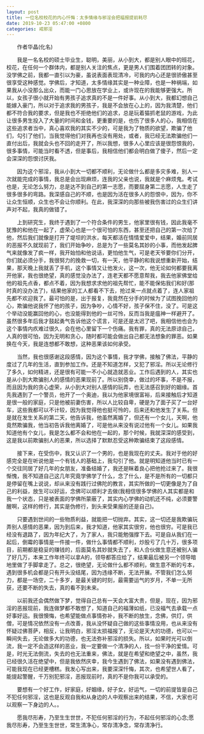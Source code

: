 ```yaml
---
layout: post
title: 一位名校校花的内心忏悔：太多情缘与邪淫会把福报提前耗尽
date: 2019-10-23 05:47:00 +0800
categories: 戒邪淫
---
```


　　作者华晶(化名)
　　我是一名名校的硕士毕业生，聪明，美丽，从小到大，都是别人眼中的班花，校花，在任何一个群体内，都是别人关注的焦点，更是男人们围着团团转的对象。没学佛之前，我都一直引以为豪，虽说表面表现清冷，可我的内心还是很骄傲甚至很享受这种感觉。学佛后，才知道，太多情缘其实是一种业障，也是一种祸端，如果我从小没那么出众，而能一门心思放在学业上，或许现在的我能够更强大。所以，女孩子很小就开始有男孩子追求真的不是一件好事。从小到大，我都幻想自己能嫁入豪门，所以对于追求我的男孩子，我是不会放在心上的，因为我清楚，他们都不符合我的要求，但是我也不拒绝他们的追求，总是玩着猫抓老鼠的游戏，为此让很多男生投入了大量的时间和金钱，更重要的是，也伤了很多人的心，我相信在这些追求者当中，真心喜欢我的其实不少的，可是我为了物质的欲望，欺骗了他们，勾引了他们，当我觉得他们对我再也没有用处，或者，我已经无法欺骗他们一直付出后，我就会头也不回的走开了，所以我想，很多人心里应该是很怨恨我的，很多事情，可能当时看不透，但是事后，我相信他们都会明白做了傻子，然后一定会深深的怨恨讨厌我。
　　因为这个邪淫，我从小到大一切都不顺利，无论做什么都是多灾多难，别人一次就能完成的事情，我总是会出现麻烦，连我的父亲也说，我就是个麻烦鬼。考试也是，无论怎么努力，总是达不到自己的第一志愿，而要屈身第二志愿，人生走了很多很多的弯路。我深感自己的不顺，也是因为活在很多人的怨恨中，因为，你不让众生恒顺，众生也不会让你顺利。在此，我深深的向那些被我伤害过的众生们讲声对不起，我真的做错了。
　　上到研究生，我终于遇到了一个符合条件的男生，他家里很有钱，因此我毫不犹豫的和他在一起了，虚荣心也是一个很可怕的东西，甚至还把自己的第一次给了他，然后我们就像是打开了堤坝的洪水，每天都活在情情爱爱中，结果，婚前同居的恶报不久就现前了，我们开始争吵，总是为了一些莫名其妙的小事，而他发起脾气来就像发了疯一样，我开始怕和他说话，更怕他生气，可是老天爷要你们分开，你们就必须分手，我很努力的挽救一切，有一天，他平静的和我说想重新开始，结果，那天晚上我就丢了手机，这个事情又让他发火，这一次，他无论如何都要我离开他家，我也很绝望，真的感觉没办法了，连老天都不愿意帮我，我去他家佛堂给他的祖先点香，都点不着，因为我想求求他的祖先帮忙，能不能保佑我们和好(那时真的没办法了)，结果他家的工人都看不下去，抢过来一点就点着了，连人家祖先都不欢迎我了。最可怕的是，出于报复，我竟然在分手的时候为了试图挽回他的心，欺骗他说我怀了他的孩子，因为争吵，心情不好，孩子保不住，没了。可是这个举动没能赢回他的心，也没能得到他的一丝可怜，反而当我是瘟神一样避开了。虽然很多年后我才鼓起勇气告诉他这个谎言，可是还是太迟了吧，我相信他也会为这个事情内疚难过很久，会在他心里留下一个伤痛。我有罪，真的无法原谅自己，人真的很可怕，因为无明和贪心，随时都可能会做出自己都无法想象的罪恶。如果换在今天，我是连想都不敢想，这种恶果该如何承受。
　　当然，我也很感谢这段感情，因为这个事情，我才学佛，接触了佛法，平静的度过了几年的生活，直到参加工作。还是不知道怎样，又犯了邪淫。所以无论修行了多久，如何精进，还是很有可能一不小心就造就恶业。工作后遇到的人，其实也是从小到大欺骗别人的感情的恶果现前了。所以别侥幸，做过的坏事，不是不报，而且因为我的贪心虚荣，从小到大对别人感情的玩弄，也无法感召到好的姻缘。首先我遇到了一个警员，他开了一个奥迪，我以为他家境很富裕，后来接触后才知道是很一般的家庭，只是他被前妻伤害，所以人比较自卑，硬是为了面子买了一台好车，这些我都可以不计较，因为我觉得他也挺可怜的，后来还和他发生了关系。但是就在发生关系的第二天，他告诉我，他虽然离婚了，但还有一个女儿，天啊，他竟然欺骗我，他当初告诉我他离婚了，可是他从来没有说过他有一个女儿。如果我知道他有个女儿，我是怎么都不会和他在一起的，那个时候，我就深深的感受到，这是我以前欺骗别人的恶果，所以选择了默默忍受这种欺骗结束了这段感情。
　　接下来，在受伤中，我又认识了一个男的，也是我现在的丈夫。我对于他的好感完全是在听说他是一个有钱人的基础上，我勾引了他。就是明知道他当时已有一个交往同居了好几年的女朋友，准备结婚了，我还是眯着良心把他抢过来了。我很惭愧，我不知道自己这几年究竟学佛学了什么，念了什么，是不是所有的一切都只是停留在嘴上说说，却从来没有践行过佛陀的教言，其实所做的一切更像是为了自己的利益，放生可以好运，念佛可以顺利才去做(我相信很多学佛的人其实都是和我一个状态，只是被表面的学佛所蒙蔽了，其实内心学佛的动机还不纯，必须要警醒啊，这样的修行，其实是伪修行，到头来受果报的还是自己)。
　　只要遇到世间的一些物质利益，就能把一切抛弃。其实，这一切还是我欺骗玩弄别人感情的恶果，因为到后来，我才知道，他家其实很穷，他也很穷。可是我已经没有退路了，因为年纪大了，为了家人，我只能勉强撑下去。可是自从我们在一起后，倒霉的事情是一件接一件，做什么事情都不顺利，炒股亏了几十万，很多项目，前期都是稳妥的赚钱的，后面莫名其妙就失去了，和人合伙做生意还被别人骗了好几万，本来工作年终可以拿A的，领导都答应给了，结果最后被另一个领导暗地里做了手脚拿走了。总之，很绝望，无论做什么都不顺利，做生意不断的亏本，遇到很多机会都是只有开头没结尾，因为违缘不断，无法开展。不管我们怎么努力，都是一场空，二十多岁，是最关键的时刻，最需要运气的岁月，不单一无所获，还要不断的失去，真的看不到未来。
　　以前我还会偶然做下梦，觉得自己总有一天会大富大贵，但是，现在，因为邪淫的恶报现前，我连做梦都不敢想了，知道自己的福薄如纸，已没福气去承载一点好事好运。我很懊悔，也希望能做点事情弥补，我不断的放生，念佛，供灯，供僧，可是情况依然没有一点改善，我从没怀疑自己做的这些事情没用，也从来没有怀疑过佛菩萨，相反，让我明白，邪淫太损福报了，无论是天大的功德，也可以一瞬间失去，无论做多大的功德，也无法弥补邪淫的损失。所以，如果时光可以倒流，我一定不会造这样的恶业，我一定要做一个清净的人，找一份干净的爱情。可是，时光无法倒流，失去的也无法重来，佛法，就是在希望和绝望之中，虽然，我已经很久活在绝望中，但是我依然庆幸，我今生遇到了佛法，如果没有遇到佛法，可能我现在已经更槽糕。我发心写出来，我要深深忏悔，其次，也希望世人看了，能提起警醒，千万别犯邪淫，恶报现前时，真的不是你我可以承受的。
　　要想有一个好工作，好家庭，好姻缘，好子女，好运气，一切的前提皆是自己不犯任何邪淫，这也是反观自我和从身边的人中观察出来的结果，不信，大家也可以观察一下身边的人。。
　　愿我尽形寿，乃至生生世世，不犯任何邪淫的行为，不起任何邪淫的心念;愿我尽形寿，乃至生生世世，常生清净心，常存清净念，常存清净行。
